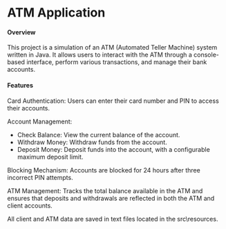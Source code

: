 # ATM Application
#### Overview
This project is a simulation of an ATM (Automated Teller Machine) system written in Java. It allows users to interact with the ATM through a console-based interface, perform various transactions, and manage their bank accounts.

#### Features
Card Authentication: Users can enter their card number and PIN to access their accounts.

Account Management:
 - Check Balance: View the current balance of the account.
 -  Withdraw Money: Withdraw funds from the account.
 -  Deposit Money: Deposit funds into the account, with a configurable maximum deposit limit.
  
Blocking Mechanism: Accounts are blocked for 24 hours after three incorrect PIN attempts.

ATM Management: Tracks the total balance available in the ATM and ensures that deposits and withdrawals are reflected in both the ATM and client accounts.


All client and ATM data are saved in text files located in the src\resources.

